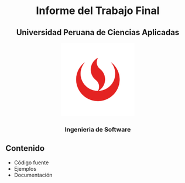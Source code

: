 <div align="center">

<h1>Informe del Trabajo Final</h1>
<h2>Universidad Peruana de Ciencias Aplicadas</h2>
<img src="./imagenes/Logo-UPC.png" alt="Logo UPC" width="200">
<h3>Ingenieria de Software</h3>
</div>




## Contenido
- Código fuente
- Ejemplos
- Documentación
